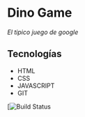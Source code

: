 # Dino Game

_El tipico juego de google_

## Tecnologías

- HTML
- CSS
- JAVASCRIPT
- GIT

[![Build Status](https://i.pinimg.com/originals/4d/57/97/4d5797b58336d97534885509fa9bd017.jpg)

